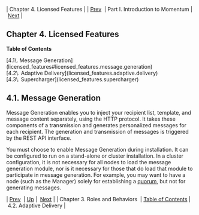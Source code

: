 | Chapter 4. Licensed Features |
| [Prev](roles_behaviors)  | Part I. Introduction to Momentum |  [Next](licensed_features.adaptive.delivery) |

## Chapter 4. Licensed Features

**Table of Contents**

<dl class="toc">

<dt>[4.1\. Message Generation](licensed_features#licensed_features.message.generation)</dt>

<dt>[4.2\. Adaptive Delivery](licensed_features.adaptive.delivery)</dt>

<dt>[4.3\. Supercharger](licensed_features.supercharger)</dt>

</dl>

## 4.1. Message Generation

Message Generation enables you to inject your recipient list, template, and message content separately, using the HTTP protocol. It takes these components of a transmission and generates personalized messages for each recipient. The generation and transmission of messages is triggered by the REST API interface.

You must choose to enable Message Generation during installation. It can be configured to run on a stand-alone or cluster installation. In a cluster configuration, it is not necessary for all nodes to load the message generation module, nor is it necessary for those that do load that module to participate in message generation. For example, you may want to have a node (such as the Manager) solely for establishing a [quorum](glossary#gloss.quorum "Quorum"), but not for generating messages.

| [Prev](roles_behaviors)  | [Up](p.intro) |  [Next](licensed_features.adaptive.delivery) |
| Chapter 3. Roles and Behaviors  | [Table of Contents](index) |  4.2. Adaptive Delivery |

